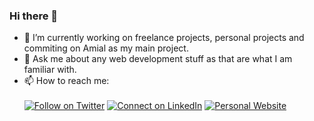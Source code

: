 ### Hi there 👋

- 🔭 I’m currently working on freelance projects, personal projects and commiting on Amial as my main project.
- 💬 Ask me about any web development stuff as that are what I am familiar with.
- 📫 How to reach me: <br> <br>
[![Follow on Twitter](https://img.shields.io/badge/--twitter?label=Twitter&logo=Twitter&style=social)](https://twitter.com/ichiroadris) [![Connect on LinkedIn](https://img.shields.io/badge/--linkedin?label=LinkedIn&logo=LinkedIn&style=social)](https://www.linkedin.com/in/ichiroadris) [![Personal Website](https://img.shields.io/badge/my-website-blue)](https://ichiroadris.com)

<!--
**ichiroadris/ichiroadris** is a ✨ _special_ ✨ repository because its `README.md` (this file) appears on your GitHub profile.

Here are some ideas to get you started:

- 🔭 I’m currently working on multiple personal project 
- 🌱 I’m currently learning ...
- 👯 I’m looking to collaborate on ...
- 🤔 I’m looking for help with ...
- 💬 Ask me about ...
- 📫 How to reach me: ...
- 😄 Pronouns: ...
- ⚡ Fun fact: ...
-->
